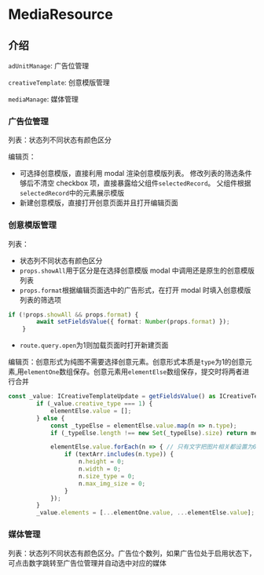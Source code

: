 # MediaResource

## 介绍
`adUnitManage`: 广告位管理

`creativeTemplate`: 创意模版管理

`mediaManage`: 媒体管理

### 广告位管理
列表：状态列不同状态有颜色区分

编辑页：
* 可选择创意模版，直接利用 modal 渲染创意模版列表。
修改列表的筛选条件够后不清空 checkbox 项，直接暴露给父组件`selectedRecord`。
父组件根据`selectedRecord`中的元素展示模版
* 新建创意模版，直接打开创意页面并且打开编辑页面

### 创意模版管理
列表：
* 状态列不同状态有颜色区分
* `props.showAll`用于区分是在选择创意模版 modal 中调用还是原生的创意模版列表
* `props.format`根据编辑页面选中的广告形式，在打开 modal 时填入创意模版列表的筛选项
```ts
if (!props.showAll && props.format) {
        await setFieldsValue({ format: Number(props.format) });
    }
```
* `route.query.open`为1则加载页面时打开新建页面

编辑页：创意形式为纯图不需要选择创意元素。创意形式本质是`type`为1的创意元素,用`elementOne`数组保存。创意元素用`elementElse`数组保存，提交时将两者进行合并
```ts
const _value: ICreativeTemplateUpdate = getFieldsValue() as ICreativeTemplateUpdate;
        if (_value.creative_type === 1) {
            elementElse.value = [];
        } else {
            const _typeElse = elementElse.value.map(n => n.type);
            if (_typeElse.length !== new Set(_typeElse).size) return message.error('每种创意元素只能选择一次');

            elementElse.value.forEach(n => { // 只有文字把图片相关都设置为0
                if (textArr.includes(n.type)) {
                    n.height = 0;
                    n.width = 0;
                    n.size_type = 0;
                    n.max_img_size = 0;
                }
            });
        }
        _value.elements = [...elementOne.value, ...elementElse.value];
```

### 媒体管理
列表：状态列不同状态有颜色区分。广告位个数列，如果广告位处于启用状态下，可点击数字跳转至广告位管理并自动选中对应的媒体